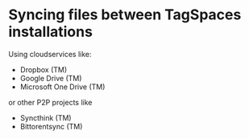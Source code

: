 # Syncing files between TagSpaces installations

Using cloudservices like:

* Dropbox (TM)
* Google Drive (TM)
* Microsoft One Drive (TM)


or other P2P projects like

* Syncthink (TM)
* Bittorentsync (TM)